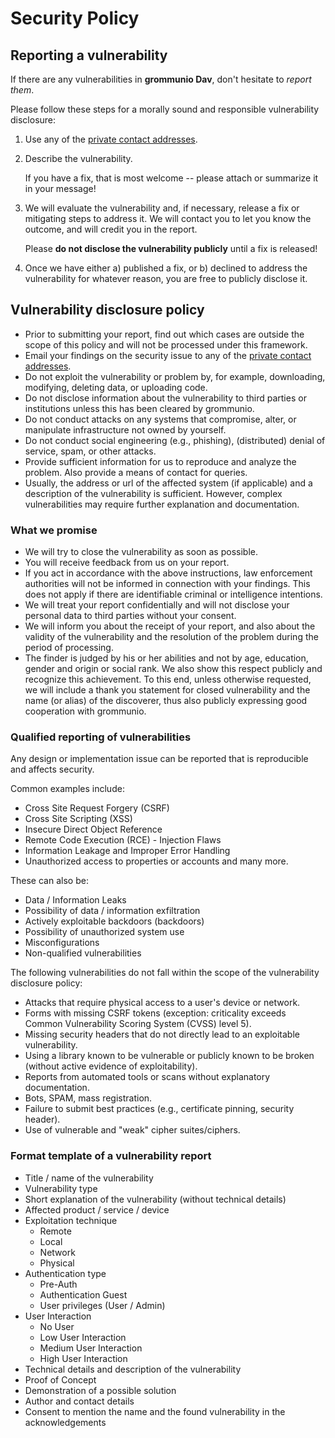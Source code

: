 # Security Policy

## Reporting a vulnerability

If there are any vulnerabilities in **grommunio Dav**, don't hesitate to _report them_.

Please follow these steps for a morally sound and responsible vulnerability disclosure:

1. Use any of the [private contact addresses](https://github.com/grommunio/grommunio-dav#support).

2. Describe the vulnerability.

   If you have a fix, that is most welcome -- please attach or summarize it in your message!

3. We will evaluate the vulnerability and, if necessary, release a fix or mitigating steps to address it. We will contact you to let you know the outcome, and will credit you in the report.

   Please **do not disclose the vulnerability publicly** until a fix is released!

4. Once we have either a) published a fix, or b) declined to address the vulnerability for whatever reason, you are free to publicly disclose it.

## Vulnerability disclosure policy

- Prior to submitting your report, find out which cases are outside the scope of this policy and will not be processed under this framework.
- Email your findings on the security issue to any of the [private contact addresses](https://github.com/grommunio/grommunio-dav#support).
- Do not exploit the vulnerability or problem by, for example, downloading, modifying, deleting data, or uploading code.
- Do not disclose information about the vulnerability to third parties or institutions unless this has been cleared by grommunio.
- Do not conduct attacks on any systems that compromise, alter, or manipulate infrastructure not owned by yourself.
- Do not conduct social engineering (e.g., phishing), (distributed) denial of service, spam, or other attacks.
- Provide sufficient information for us to reproduce and analyze the problem. Also provide a means of contact for queries.
- Usually, the address or url of the affected system (if applicable) and a description of the vulnerability is sufficient. However, complex vulnerabilities may require further explanation and documentation.

### What we promise

- We will try to close the vulnerability as soon as possible.
- You will receive feedback from us on your report.
- If you act in accordance with the above instructions, law enforcement authorities will not be informed in connection with your findings. This does not apply if there are identifiable criminal or intelligence intentions.
- We will treat your report confidentially and will not disclose your personal data to third parties without your consent.
- We will inform you about the receipt of your report, and also about the validity of the vulnerability and the resolution of the problem during the period of processing.
- The finder is judged by his or her abilities and not by age, education, gender and origin or social rank. We also show this respect publicly and recognize this achievement. To this end, unless otherwise requested, we will include a thank you statement for closed vulnerability and the name (or alias) of the discoverer, thus also publicly expressing good cooperation with grommunio.

### Qualified reporting of vulnerabilities

Any design or implementation issue can be reported that is reproducible and affects security.

Common examples include:

- Cross Site Request Forgery (CSRF)
- Cross Site Scripting (XSS)
- Insecure Direct Object Reference
- Remote Code Execution (RCE) - Injection Flaws
- Information Leakage and Improper Error Handling
- Unauthorized access to properties or accounts and many more.

These can also be:

- Data / Information Leaks
- Possibility of data / information exfiltration
- Actively exploitable backdoors (backdoors)
- Possibility of unauthorized system use
- Misconfigurations
- Non-qualified vulnerabilities

The following vulnerabilities do not fall within the scope of the vulnerability disclosure policy:

- Attacks that require physical access to a user's device or network.
- Forms with missing CSRF tokens (exception: criticality exceeds Common Vulnerability Scoring System (CVSS) level 5).
- Missing security headers that do not directly lead to an exploitable vulnerability.
- Using a library known to be vulnerable or publicly known to be broken (without active evidence of exploitability).
- Reports from automated tools or scans without explanatory documentation.
- Bots, SPAM, mass registration.
- Failure to submit best practices (e.g., certificate pinning, security header).
- Use of vulnerable and "weak" cipher suites/ciphers.

### Format template of a vulnerability report

- Title / name of the vulnerability
- Vulnerability type
- Short explanation of the vulnerability (without technical details)
- Affected product / service / device
- Exploitation technique
  - Remote
  - Local
  - Network
  - Physical
- Authentication type
  - Pre-Auth
  - Authentication Guest
  - User privileges (User / Admin)
- User Interaction
  - No User
  - Low User Interaction
  - Medium User Interaction
  - High User Interaction
- Technical details and description of the vulnerability
- Proof of Concept
- Demonstration of a possible solution
- Author and contact details
- Consent to mention the name and the found vulnerability in the acknowledgements

